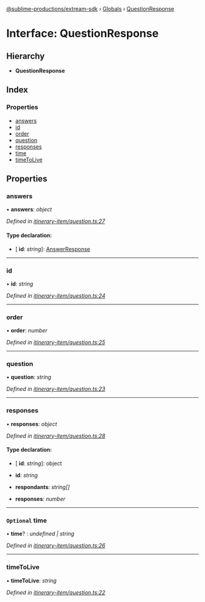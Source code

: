 [@sublime-productions/extream-sdk](../README.md) › [Globals](../globals.md) › [QuestionResponse](questionresponse.md)

# Interface: QuestionResponse

## Hierarchy

* **QuestionResponse**

## Index

### Properties

* [answers](questionresponse.md#answers)
* [id](questionresponse.md#id)
* [order](questionresponse.md#order)
* [question](questionresponse.md#question)
* [responses](questionresponse.md#responses)
* [time](questionresponse.md#optional-time)
* [timeToLive](questionresponse.md#timetolive)

## Properties

###  answers

• **answers**: *object*

*Defined in [itinerary-item/question.ts:27](https://github.com/Extream-SaaS/ex-sdk/blob/ff4c1d0/src/itinerary-item/question.ts#L27)*

#### Type declaration:

* \[ **id**: *string*\]: [AnswerResponse](answerresponse.md)

___

###  id

• **id**: *string*

*Defined in [itinerary-item/question.ts:24](https://github.com/Extream-SaaS/ex-sdk/blob/ff4c1d0/src/itinerary-item/question.ts#L24)*

___

###  order

• **order**: *number*

*Defined in [itinerary-item/question.ts:25](https://github.com/Extream-SaaS/ex-sdk/blob/ff4c1d0/src/itinerary-item/question.ts#L25)*

___

###  question

• **question**: *string*

*Defined in [itinerary-item/question.ts:23](https://github.com/Extream-SaaS/ex-sdk/blob/ff4c1d0/src/itinerary-item/question.ts#L23)*

___

###  responses

• **responses**: *object*

*Defined in [itinerary-item/question.ts:28](https://github.com/Extream-SaaS/ex-sdk/blob/ff4c1d0/src/itinerary-item/question.ts#L28)*

#### Type declaration:

* \[ **id**: *string*\]: object

* **id**: *string*

* **respondants**: *string[]*

* **responses**: *number*

___

### `Optional` time

• **time**? : *undefined | string*

*Defined in [itinerary-item/question.ts:26](https://github.com/Extream-SaaS/ex-sdk/blob/ff4c1d0/src/itinerary-item/question.ts#L26)*

___

###  timeToLive

• **timeToLive**: *string*

*Defined in [itinerary-item/question.ts:22](https://github.com/Extream-SaaS/ex-sdk/blob/ff4c1d0/src/itinerary-item/question.ts#L22)*
